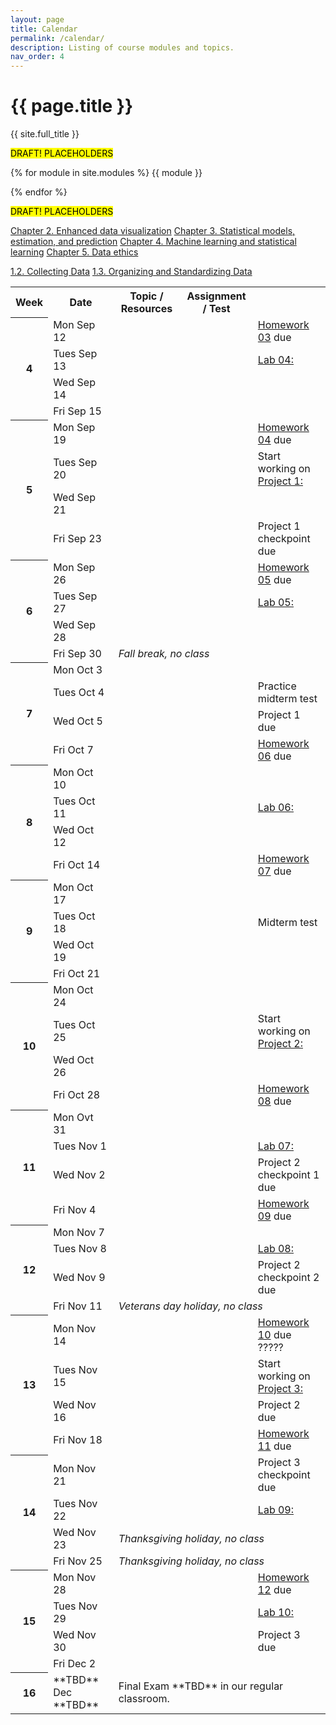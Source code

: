 ```yaml
---
layout: page
title: Calendar
permalink: /calendar/
description: Listing of course modules and topics.
nav_order: 4
---
```


# {{ page.title }}

{{ site.full_title }}

<mark style="background-color: #FFFF00">DRAFT! PLACEHOLDERS</mark>

{% for module in site.modules %}
{{ module }}

{% endfor %}

<mark style="background-color: #FFFF00">DRAFT! PLACEHOLDERS</mark>



<a href="https://data-ohio.github.io/introductory-data-science/2/2_visualization.html">Chapter 2. Enhanced data visualization</a>
<a href="https://data-ohio.github.io/introductory-data-science/3/3_models.html">Chapter 3. Statistical models, estimation, and prediction</a>
<a href="https://data-ohio.github.io/introductory-data-science/4/4_learning.html">Chapter 4. Machine learning and statistical learning</a>
<a href="https://data-ohio.github.io/introductory-data-science/5/5_ethics.html">Chapter 5. Data ethics</a>


<a href="https://data-ohio.github.io/introductory-data-science/1/2/1_2_acquire_data.html">1.2. Collecting Data</a>
<a href="">1.3. Organizing and Standardizing Data</a>

      
<table>
  <tbody>
    <tr><th scope="col">Week</th> <th scope="col">Date</th> <th scope="col">Topic / Resources</th>
      <th scope="col">Assignment / Test</th>
    </tr>    
     <tr><th rowspan="5" scope="rowgroup">4</th></tr>
    <tr>
      <td>Mon Sep 12</td><td>
      </td><td>
      </td><td>
	<a href="">Homework 03</a> due
    </td>
    </tr>
    <tr><td>Tues Sep 13</td><td>
      </td><td>
      </td><td>
	<a href="">Lab 04: </a>
    </td></tr>
    <tr>
      <td>Wed Sep 14</td><td>
      </td><td>
      </td><td>
    </td>
    </tr>
    <tr>
      <td>Fri Sep 15</td><td>
      </td><td>
      </td><td>
    </td>
    </tr>
    <tr><th rowspan="5" scope="rowgroup">5</th></tr>
    <tr>
      <td>Mon Sep 19</td><td>
      </td><td>
      </td><td>
	<div><a href="">Homework 04</a> due</div>
    </td>
    </tr>
    <tr><td>Tues Sep 20</td><td>
      </td><td>
      </td><td>
	Start working on 
	<a href="">Project 1: </a>
    </td></tr>
    <tr>
      <td>Wed Sep 21</td><td>
      </td><td>
      </td><td>
    </td>
    </tr>
    <tr>
      <td>Fri Sep 23</td><td>
      </td><td>
      </td><td>
	Project 1 checkpoint due
    </td>
    </tr>
    <tr><th rowspan="5" scope="rowgroup">6</th></tr>
    <tr>
      <td>Mon Sep 26</td><td>
      </td><td>
      </td><td>
	<div><a href="">Homework 05</a> due</div>
    </td>
    </tr>
    <tr><td>Tues Sep 27</td><td>
      </td><td>
      </td><td>
	<div><a href="">Lab 05: </a></div>
    </td></tr>
    <tr>
      <td>Wed Sep 28</td><td>
      </td><td>
      </td><td>
    </td>
    </tr>
    <tr>
      <td>Fri Sep 30</td>
      <td colspan="3"><i>Fall break, no class</i></td>
    </tr>
    <tr><th rowspan="5" scope="rowgroup">7</th></tr>
    <tr>
      <td>Mon Oct 3</td><td>
      </td><td>
      </td><td>
    </td>
    </tr>
    <tr><td>Tues Oct 4</td><td>
      </td><td>
      </td><td>
	Practice midterm test
    </td></tr>
    <tr>
      <td>Wed Oct 5</td><td>
      </td><td>
      </td><td>
	Project 1 due
    </td>
    </tr>
    <tr>
      <td>Fri Oct 7</td><td>
      </td><td>
      </td><td>
	<div><a href="">Homework 06</a> due</div>
    </td>
    </tr>
    <tr><th rowspan="5" scope="rowgroup">8</th></tr>
    <tr>
      <td>Mon Oct 10</td><td>
      </td><td>
      </td><td>
    </td>
    </tr>
    <tr><td>Tues Oct 11</td><td>
      </td><td>
      </td><td>
	<div><a href="">Lab 06: </a></div>
    </td></tr>
    <tr>
      <td>Wed Oct 12</td><td>
      </td><td>
      </td><td>
    </td>
    </tr>
    <tr>
      <td>Fri Oct 14</td><td>
      </td><td>
      </td><td>
	<div><a href="">Homework 07</a> due</div>
    </td>
    </tr>
    <tr><th rowspan="5" scope="rowgroup">9</th></tr>
    <tr>
      <td>Mon Oct 17</td><td>
    </td>
    </tr>
    <tr><td>Tues Oct 18</td><td>
      </td><td>
      </td><td>
	Midterm test
    </td></tr>
    <tr>
      <td>Wed Oct 19</td><td>
      </td><td>
      </td><td>
    </td>
    </tr>
    <tr>
      <td>Fri Oct 21</td><td>
      </td><td>
      </td><td>
    </td>
    </tr>
    <tr><th rowspan="5" scope="rowgroup">10</th></tr>
    <tr>
      <td>Mon Oct 24</td><td>
      </td><td>
      </td><td>
    </td>
    </tr>
    <tr><td>Tues Oct 25</td><td>
      </td><td>
      </td><td>
	Start working on <a href="">Project 2: </a>
    </td></tr>
    <tr>
      <td>Wed Oct 26</td><td>
      </td><td>
      </td><td>
    </td>
    </tr>
    <tr>
      <td>Fri Oct 28</td><td>
      </td><td>
      </td><td>
	<div><a href="">Homework 08</a> due</div>
    </td>
    </tr>
    <tr><th rowspan="5" scope="rowgroup">11</th></tr>
    <tr>
      <td>Mon Ovt 31</td><td>
      </td><td>
      </td><td>
    </td>
    </tr>
    <tr><td>Tues Nov 1</td><td>
      </td><td>
      </td><td>
	<div><a href="">Lab 07: </a></div>
    </td></tr>
    <tr>
      <td>Wed Nov 2</td><td>
      </td><td>
      </td><td>
	Project 2 checkpoint 1 due
    </td>
    </tr>
    <tr>
      <td>Fri Nov 4</td><td>
      </td><td>
      </td><td>
	<div><a href="">Homework 09</a> due</div>
    </td>
    </tr>
    <tr><th rowspan="5" scope="rowgroup">12</th></tr> 
    <tr>
      <td>Mon Nov 7</td><td>
      </td><td>
      </td><td>
    </td>
    </tr>
    <tr><td>Tues Nov 8</td><td>
      </td><td>
      </td><td>
	<div><a href="">Lab 08: </a></div>
    </td></tr>
    <tr>
      <td>Wed Nov 9</td><td>
      </td><td>
      </td><td>
	Project 2 checkpoint 2 due
    </td>
    </tr>
    <tr>
      <td>Fri Nov 11</td>
      <td colspan="3"><i>Veterans day  holiday, no class</i></td>         
    </tr>
    <tr><th rowspan="5" scope="rowgroup">13</th></tr>
    <tr>
      <td>Mon Nov 14</td><td>
      </td><td>
      </td><td>
	<div><a href="">Homework 10</a> due</div>?????    </td>
    </tr>
    <tr><td>Tues Nov 15</td><td>
      </td><td>
      </td><td>
	Start working on <a href="">Project 3: </a>
    </td></tr>
    <tr>
      <td>Wed Nov 16</td><td>
      </td><td>
      </td><td>
	Project 2 due
    </td>
    </tr>
    <tr>
      <td>Fri Nov 18</td><td>
      </td><td>
      </td><td>
	<div><a href="">Homework 11</a> due</div>
    </td>
    </tr>
    <tr><th rowspan="5" scope="rowgroup">14</th></tr>
    <tr>
      <td>Mon Nov 21</td><td>
      </td><td>
      </td><td>
	Project 3 checkpoint due
    </td>
    </tr>
    <tr><td>Tues Nov 22</td><td>
      </td><td>
      </td><td>
	<div><a href="">Lab 09:</a ></div>
    </td></tr>
    <tr>
      <td>Wed Nov 23</td>
      <td colspan="3"><i>Thanksgiving holiday, no class</i>      </td>
    </tr>
    <tr>
      <td>Fri Nov 25</td>
      <td colspan="3"><i>Thanksgiving holiday, no class</i>      </td>
      </td>
    </tr>
    <tr><th rowspan="5" scope="rowgroup">15</th></tr>
    <tr>
      <td>Mon Nov 28</td><td>
      </td><td>
      </td><td>
	<div><a href="">Homework 12</a> due</div>
    </td>
    </tr>
    <tr><td>Tues Nov 29</td><td>
      </td><td>
      </td><td>
	<div><a href="">Lab 10: </a></div>
    </td></tr>
    <tr>
      <td>Wed Nov 30</td><td>
      </td><td>
      </td><td>
	Project 3 due
    </td>
    </tr>
    <tr>
      <td>Fri Dec 2</td><td>
      </td><td>
      </td><td>
    </td>
    </tr>
    <tr><th rowspan="2" scope="rowgroup">16</th></tr>
    <tr>
      <td>**TBD** Dec **TBD**</td>
      <td colspan="3">Final Exam **TBD** 
	in our regular classroom.
      </td>
    </tr>
  </tbody>
</table>


